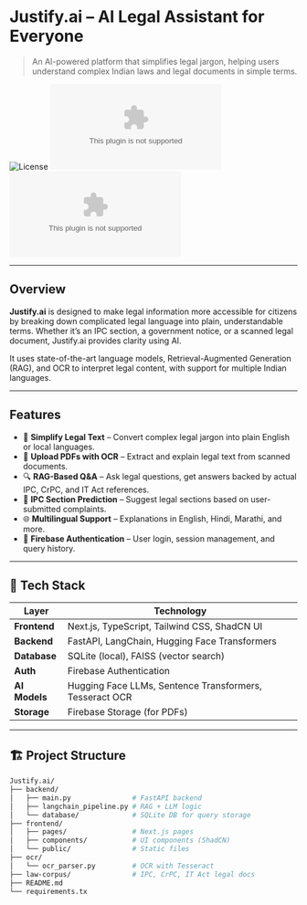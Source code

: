 # Justify.ai – AI Legal Assistant for Everyone

> An AI-powered platform that simplifies legal jargon, helping users understand complex Indian laws and legal documents in simple terms.

![License](https://img.shields.io/badge/license-MIT-blue.svg)
![Issues](https://img.shields.io/github/issues/aryan9653/Justify.ai)
![Stars](https://img.shields.io/github/stars/aryan9653/Justify.ai)

---

## Overview

**Justify.ai** is designed to make legal information more accessible for citizens by breaking down complicated legal language into plain, understandable terms. Whether it’s an IPC section, a government notice, or a scanned legal document, Justify.ai provides clarity using AI.

It uses state-of-the-art language models, Retrieval-Augmented Generation (RAG), and OCR to interpret legal content, with support for multiple Indian languages.

---

## Features

- 🧠 **Simplify Legal Text** – Convert complex legal jargon into plain English or local languages.
- 📄 **Upload PDFs with OCR** – Extract and explain legal text from scanned documents.
- 🔍 **RAG-Based Q&A** – Ask legal questions, get answers backed by actual IPC, CrPC, and IT Act references.
- 🧾 **IPC Section Prediction** – Suggest legal sections based on user-submitted complaints.
- 🌐 **Multilingual Support** – Explanations in English, Hindi, Marathi, and more.
- 🔐 **Firebase Authentication** – User login, session management, and query history.

---

## 🧰 Tech Stack

| Layer        | Technology                                         |
|--------------|-----------------------------------------------------|
| **Frontend** | Next.js, TypeScript, Tailwind CSS, ShadCN UI       |
| **Backend**  | FastAPI, LangChain, Hugging Face Transformers      |
| **Database** | SQLite (local), FAISS (vector search)              |
| **Auth**     | Firebase Authentication                            |
| **AI Models**| Hugging Face LLMs, Sentence Transformers, Tesseract OCR |
| **Storage**  | Firebase Storage (for PDFs)                        |

---

## 🏗️ Project Structure

```bash
Justify.ai/
├── backend/
│   ├── main.py               # FastAPI backend
│   ├── langchain_pipeline.py # RAG + LLM logic
│   └── database/             # SQLite DB for query storage
├── frontend/
│   ├── pages/                # Next.js pages
│   ├── components/           # UI components (ShadCN)
│   └── public/               # Static files
├── ocr/
│   └── ocr_parser.py         # OCR with Tesseract
├── law-corpus/               # IPC, CrPC, IT Act legal docs
├── README.md
└── requirements.tx 
